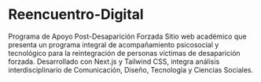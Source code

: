 # Reencuentro-Digital
Programa de Apoyo Post-Desaparición Forzada  Sitio web académico que presenta un programa integral de acompañamiento psicosocial y tecnológico para la reintegración de personas víctimas de desaparición forzada. Desarrollado con Next.js y Tailwind CSS, integra análisis interdisciplinario de Comunicación, Diseño, Tecnología y Ciencias Sociales.  
